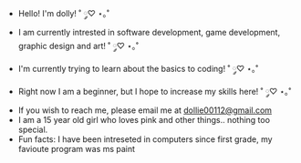 -  Hello! I'm dolly! ˚ ༘♡ ⋆｡˚ 
- I am currently intrested in software development, game development, graphic design and art! ˚ ༘♡ ⋆｡˚ 
- I'm currently trying to learn about the basics to coding! ˚ ༘♡ ⋆｡˚ 
- Right now I am a beginner, but I hope to increase my skills here! ˚ ༘♡ ⋆｡˚ 
- If you wish to reach me, please email me at dollie00112@gmail.com
- I am a 15 year old girl who loves pink and other things.. nothing too special. 
- Fun facts: I have been intreseted in computers since first grade, my favioute program was ms paint

<!---
dollietastyle/dollietastyle is a ✨ special ✨ repository because its `README.md` (this file) appears on your GitHub profile.
You can click the Preview link to take a look at your changes.
--->
